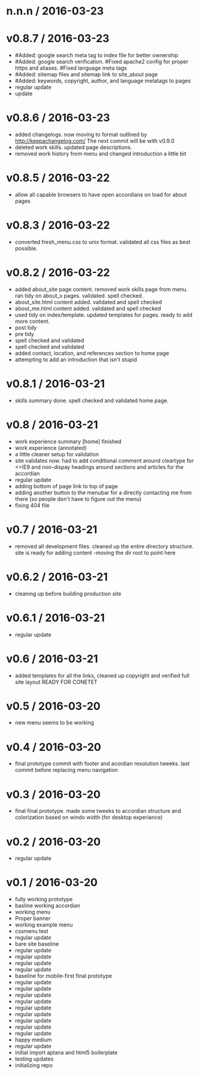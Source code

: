 
n.n.n / 2016-03-23
==================



v0.8.7 / 2016-03-23
===================

  * #Added: google search meta tag to index file for better ownership
  * #Added: google search verification. #Fixed apache2 config for proper https and aliases. #Fixed language meta tags
  * #Added: sitemap files and sitemap link to site_about page
  * #Added: keywords, copyright, author, and language metatags to pages
  * regular update
  * update

v0.8.6 / 2016-03-23
===================

  * added changelogs. now moving to format outlined by http://keepachangelog.com/ The next commit will be with v0.9.0
  * deleted work skills. updated page descriptions.
  * removed work history from menu and changed introduction a little bit

v0.8.5 / 2016-03-22
===================

  * allow all capable browsers to have open accordians on load for about pages

v0.8.3 / 2016-03-22
===================

  * converted fresh_menu.css to unix format. validated all css files as best possible.

v0.8.2 / 2016-03-22
===================

  * added about_site page content. removed work skills page from menu. ran tidy on about_x pages. validated. spell checked.
  * about_site.html content added. validated and spell checked
  * about_me.html content added. validated and spell checked
  * used tidy on index/template. updated templates for pages. ready to add more content.
  * post tidy
  * pre tidy
  * spell checked and validated
  * spell checked and validated
  * added contact, location, and references section to home page
  * attempting to add an introduction that isn't stupid

v0.8.1 / 2016-03-21
===================

  * skills summary done. spell checked and validated home page.

v0.8 / 2016-03-21
=================

  * work experience summary [home] finished
  * work experience (annotated)
  * a little cleaner setup for validation
  * site validates now. had to add conditional comment around cleartype for <=IE9 and non-dispay headings around sections and articles for the accordian
  * regular update
  * adding bottom of page link to top of page
  * adding another button to the menubar for a directly contacting me from there (so people don't have to figure out the menu)
  * fixing 404 file

v0.7 / 2016-03-21
=================

  * removed all development files. cleaned up the entire directory structure. site is ready for adding content -moving the dir root to point here

v0.6.2 / 2016-03-21
===================

  * cleaning up before building production site

v0.6.1 / 2016-03-21
===================

  * regular update

v0.6 / 2016-03-21
=================

  * added templates for all the links, cleaned up copyright and verified full site layout READY FOR CONETET

v0.5 / 2016-03-20
=================

  * new menu seems to be working

v0.4 / 2016-03-20
=================

  * final prototype commit with footer and acordian resolution tweeks. last commit before replacing menu navigation

v0.3 / 2016-03-20
=================

  * final final prototype. made some tweeks to accordian structure and colorization based on windo width (for desktop experiance)

v0.2 / 2016-03-20
=================

  * regular update

v0.1 / 2016-03-20
=================

  * fully working prototype
  * basline working accordian
  * working menu
  * Proper banner
  * working example menu
  * cssmenu test
  * regular update
  * bare site baseline
  * regular update
  * regular update
  * regular update
  * regular update
  * baseline for mobile-first final prototype
  * regular update
  * regular update
  * regular update
  * regular update
  * regular update
  * regular update
  * regular update
  * regular update
  * regular update
  * happy medium
  * regular update
  * initial import aptana and html5 boilerplate
  * testing updates
  * initializing repo
